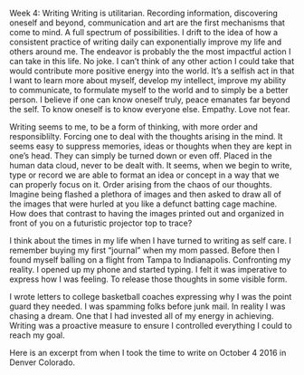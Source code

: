 Week 4: Writing
Writing is utilitarian. Recording information, discovering oneself and beyond, communication and art are the first mechanisms that come to mind. A full spectrum of possibilities. I drift to the idea of how a consistent practice of writing daily can exponentially improve my life and others around me. The endeavor is probably the the most impactful action I can take in this life. No joke. I can’t think of any other action I could take that would contribute more positive energy into the world. It’s a selfish act in that I want to learn more about myself, develop my intellect, improve my ability to communicate, to formulate myself to the world and to simply be a better person. I believe if one can know oneself truly, peace emanates far beyond the self. To know oneself is to know everyone else. Empathy. Love not fear. 

Writing seems to me, to be a form of thinking, with more order and responsiblilty. Forcing one to deal with the thoughts arising in the mind. It seems easy to suppress memories, ideas or thoughts when they are kept in one’s head. They can simply be turned down or even off. Placed in the human data cloud, never to be dealt with. It seems, when we begin to write, type or record we are able to format an idea or concept in a way that we can properly focus on it. Order arising from the chaos of our thoughts. Imagine being flashed a plethora of images and then asked to draw all of the images that were hurled at you like a defunct batting cage machine. How does that contrast to having the images printed out and organized in front of you on a futuristic projector top to trace? 

I think about the times in my life when I have turned to writing as self care. I remember buying my first “journal” when my mom passed. Before then I found myself balling on a flight from Tampa to Indianapolis. Confronting my reality. I opened up my phone and started typing. I felt it was imperative to express how I was feeling. To release those thoughts in some visible form. 

I wrote letters to college basketball coaches expressing why I was the point guard they needed. I was spamming folks before junk mail. In reality I was chasing a dream. One that I had invested all of my energy in achieving. Writing was a proactive measure to ensure I controlled everything I could to reach my goal. 

Here is an excerpt from when I took the time to write on October 4 2016 in Denver Colorado.
